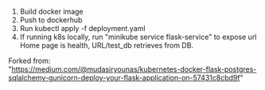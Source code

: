 1. Build docker image  
2. Push to dockerhub  
3. Run kubectl apply -f deployment.yaml  
4. If running k8s locally, run "minikube service flask-service" to expose url  
Home page is health, URL/test_db retrieves from DB.  

Forked from:  
"https://medium.com/@mudasiryounas/kubernetes-docker-flask-postgres-sqlalchemy-gunicorn-deploy-your-flask-application-on-57431c8cbd9f" 

